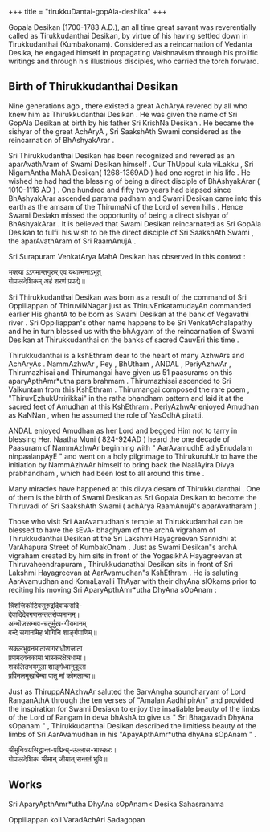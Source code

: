 +++
title = "tirukkuDantai-gopAla-deshika"
+++

Gopala Desikan (1700-1783 A.D.), an all time great savant was reverentially called as Tirukkudanthai Desikan, by virtue of his having settled down in Tirukkudanthai (Kumbakonam). Considered as a reincarnation of Vedanta Desika, he engaged himself in propagating Vaishnavism through his prolific writings and through his illustrious disciples, who carried the torch forward.

## Birth of Thirukkudanthai Desikan 

Nine generations ago , there existed  a great AchAryA revered by all who knew him as Thirukkudanthai Desikan . He was given the name of Sri GopAla Desikan at birth by his father Sri KrishNa Desikan . He became  the sishyar of the great AchAryA , Sri SaakshAth Swami considered as the reincarnation of BhAshyakArar .

Sri Thirukkudanthai Desikan has been recognized and revered as an aparAvathAram of Swami Desikan himself . Our ThUppul kula viLakku , Sri NigamAntha MahA Desikan( 1268-1369AD ) had one regret in his life . He wished he had had the blessing of being  a direct disciple of BhAshyakArar ( 1010-1116 AD ) . One hundred and fifty two years had elapsed since BhAshyakArar ascended parama padham and Swami Desikan came into this earth as the amsam of the ThirumaNi of the Lord of seven hills . Hence Swami Desiakn missed the opportunity of being a direct sishyar of BhAshyakArar . It is believed that Swami Desikan reincarnated as Sri GopAla Desikan to fulfil his wish to be the direct disciple of Sri SaakshAth Swami , the aparAvathAram of Sri RaamAnujA .

Sri Surapuram VenkatArya MahA Desikan has observed in this context : 

भक्त्या ऽऽगमान्तगुरुर् एव यथात्मनाऽभूत्   
गोपालदेशिकम् अहं शरणं प्रपद्ये॥


Sri Thirukkudanthai Desikan was born as a result of the command of Sri Oppiliappan of ThiruviNNagar just as ThiruvEnkatamudayAn commanded earlier His ghantA to be born as Swami Desikan  at the bank of Vegavathi river . Sri Oppiliappan's other name happens to be Sri VenkatAchalapathy and he in turn blessed us with the bhAgyam of  the reincarnation of Swami Desikan at Thirukkudanthai on the banks of sacred CauvEri this time .

Thirukkudanthai is a kshEthram dear to the heart of many AzhwArs and AchAryAs . NammAzhwAr , Pey , BhUtham , ANDAL , PeriyAzhwAr , Thirumazhisai and Thirumangai have given us 51 paasurams on this aparyApthAmr*utha para brahmam . Thirumazhisai ascended to Sri Vaikuntam from this KshEthram . Thirumangai composed the rare poem , "ThiruvEzhukUrririkkai" in the ratha bhandham pattern  and laid it at the sacred feet of Amudhan at this KshEthram . PeriyAzhwAr enjoyed Amudhan as KaNNan , when he assumed the role of YasOdhA piratti. 

ANDAL enjoyed Amudhan as her Lord and begged Him not to tarry in blessing Her. Naatha Muni ( 824-924AD ) heard the one decade of Paasuram of NammAzhwAr beginning with " AarAvamudhE adiyEnudalam ninpaalanpAyE " and went on a holy pilgrimage to ThirukuruhUr to have the initiation by NammAzhwAr himself to bring back the NaalAyira Divya prabhandham , which had been lost to all around this time . 

Many miracles have happened at this divya desam of Thirukkudanthai . One of them is the birth of Swami Desikan as Sri Gopala Desikan to become the Thiruvadi of Sri SaakshAth Swami ( achArya RaamAnujA's aparAvatharam ) . 

Those who visit Sri AarAvamudhan's temple at Thirukkudanthai can be blessed to have the sEvA- bhaghyam of the archA vigraham of Thirukkudanthai Desikan at the Sri Lakshmi Hayagreevan Sannidhi at VarAhapura Street of KumbakOnam . Just as Swami Desikan"s archA vigraham created by him sits in front of the YogasikhA Hayagreevan at Thiruvaheendrapuram , Thirukkudanathai Desikan sits in front of Sri Lakshmi Hayagreevan at AarAvamudhan"s KshEthram . He is saluting AarAvamudhan and KomaLavalli ThAyar with their dhyAna slOkams prior to reciting his moving Sri AparyApthAmr*utha DhyAna sOpAnam  :

त्रिंशत्त्रिकोटिवसुरुद्रदिवाकरादि-  
देवादिदेवगणसन्ततसेव्यमानम्।  
अम्भॊजसम्भव-चतुर्मुख-गीयमानम्  
वन्दे सयानमिह भोगिनि शार्ङ्गपाणिम्॥ 

सकलभुवनमातासागराधीशजाता  
प्रणमदवनकामा भास्करक्षेत्रधामा।  
शकलितभयमूला शार्ङ्गध्वानुकूला  
प्रविमलमुखबिम्बा पातु मां कोमलाम्बा॥


Just as ThiruppANAzhwAr saluted the SarvAngha soundharyam of Lord RanganAthA through the ten verses of "Amalan Aadhi pirAn" and provided the inspiration for Swami Desiakn to enjoy the insatiable beauty of the limbs of the Lord of Rangam in deva bhAshA  to give us " Sri Bhagavadh DhyAna sOpanam " , Thirukkudanthai Desikan described the limitless beauty of the limbs of Sri AarAvamudhan in his "ApayApthAmr*utha dhyAna sOpAnam " . 


श्रीमुनित्रयसिद्धान्त-पद्मिन्य्-उल्लास-भास्करः।  
गोपालदेशिकः श्रीमान् जीयात् सन्ततं भुवि॥

## Works

Sri AparyApthAmr*utha DhyAna sOpAnam<
Desika Sahasranama

Oppiliappan koil VaradAchAri Sadagopan 

